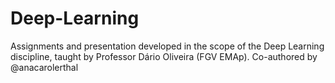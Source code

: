 # Deep-Learning
Assignments and presentation developed in the scope of the Deep Learning discipline, taught by Professor Dário Oliveira (FGV EMAp). Co-authored by @anacarolerthal

